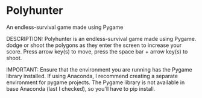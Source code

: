 # Polyhunter
An endless-survival game made using Pygame

DESCRIPTION:
Polyhunter is an endless-survival game made using Pygame. dodge or shoot the polygons as they enter the screen to increase your score. Press arrow key(s) to move, press the space bar + arrow key(s) to shoot.

IMPORTANT:
Ensure that the environment you are running has the Pygame library installed. If using Anaconda, I recommend creating a separate environment for pygame projects. The Pygame library is not available in base Anaconda (last I checked), so you'll have to pip install.
